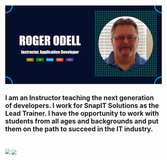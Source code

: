![Image Banner Logo](/images/Banner.png)

## I am an Instructor teaching the next generation of developers. I work for SnapIT Solutions as the Lead Trainer. I have the opportunity to work with students from all ages and backgrounds and put them on the path to succeed in the IT industry.

</br>

</br>


  <img align="top" src="https://github-readme-stats.vercel.app/api?username=odell-instructor&theme=algolia&show_icons=true&count_private=true" />
  <img align="center" src="https://github-readme-stats.vercel.app/api/top-langs/?username=odell-instructor&theme=algolia&show" />



<!--


**odell-instructor/odell-instructor** is a ✨ _special_ ✨ repository because its `README.md` (this file) appears on your GitHub profile.

Here are some ideas to get you started:

- 🔭 I’m currently working on ...
- 🌱 I’m currently learning ...
- 👯 I’m looking to collaborate on ...
- 🤔 I’m looking for help with ...
- 💬 Ask me about ...
- 📫 How to reach me: ...
- 😄 Pronouns: ...
- ⚡ Fun fact: ...
-->
